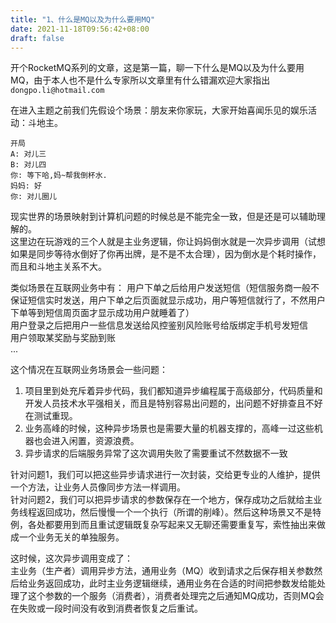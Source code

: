 ```yaml
---
title: "1、什么是MQ以及为什么要用MQ"
date: 2021-11-18T09:56:42+08:00
draft: false
---
```


开个RocketMQ系列的文章，这是第一篇，聊一下什么是MQ以及为什么要用MQ，由于本人也不是什么专家所以文章里有什么错漏欢迎大家指出 `dongpo.li@hotmail.com`
<!--more-->

在进入主题之前我们先假设个场景：朋友来你家玩，大家开始喜闻乐见的娱乐活动：斗地主。

``` text
开局  
A: 对儿三
B: 对儿四
你: 等下哈,妈~帮我倒杯水.
妈妈: 好
你: 对儿圈儿
```

现实世界的场景映射到计算机问题的时候总是不能完全一致，但是还是可以辅助理解的。  
这里边在玩游戏的三个人就是主业务逻辑，你让妈妈倒水就是一次异步调用（试想如果是同步等待水倒好了你再出牌，是不是不太合理），因为倒水是个耗时操作，而且和斗地主关系不大。 

类似场景在互联网业务中有：
用户下单之后给用户发送短信（短信服务商一般不保证短信实时发送，用户下单之后页面就显示成功，用户等短信就行了，不然用户下单等到短信周页面才显示成功用户就睡着了）  
用户登录之后把用户一些信息发送给风控鉴别风险账号给版绑定手机号发短信  
用户领取某奖励与奖励到账  
...



这个情况在互联网业务场景会一些问题：
1. 项目里到处充斥着异步代码，我们都知道异步编程属于高级部分，代码质量和开发人员技术水平强相关，而且是特别容易出问题的，出问题不好排查且不好在测试重现。  
2. 业务高峰的时候，这种异步场景也是需要大量的机器支撑的，高峰一过这些机器也会进入闲置，资源浪费。  
3. 异步请求的后端服务异常了这次调用失败了需要重试不然数据不一致  

针对问题1，我们可以把这些异步请求进行一次封装，交给更专业的人维护，提供一个方法，让业务人员像同步方法一样调用。  
针对问题2，我们可以把异步请求的参数保存在一个地方，保存成功之后就给主业务线程返回成功，然后慢慢一个一个执行（所谓的削峰）。然后这种场景又不是特例，各处都要用到而且重试逻辑既复杂写起来又无聊还需要重复写，索性抽出来做成一个业务无关的单独服务。  

这时候，这次异步调用变成了：  
主业务（生产者）调用异步方法，通用业务（MQ）收到请求之后保存相关参数然后给业务返回成功，此时主业务逻辑继续，通用业务在合适的时间把参数发给能处理了这个参数的一个服务（消费者），消费者处理完之后通知MQ成功，否则MQ会在失败或一段时间没有收到消费者恢复之后重试。


